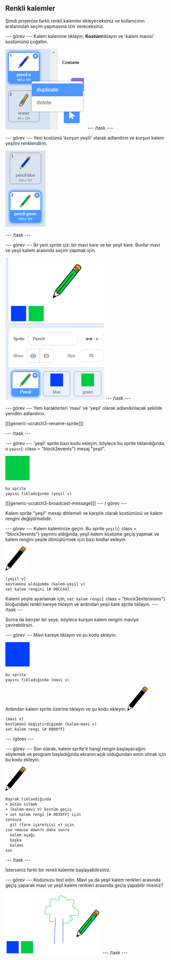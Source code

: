 ## Renkli kalemler

Şimdi projenize farklı renkli kalemler ekleyeceksiniz ve kullanıcının aralarından seçim yapmasına izin vereceksiniz.

\--- görev \--- Kalem kalemine tıklayın, **Kostüm**tıklayın ve 'kalem mavisi' kostümünü çoğaltın.

![ekran görüntüsü](images/paint-blue-duplicate.png) \--- /task \---

\--- görev \--- Yeni kostümü 'kurşun yeşili' olarak adlandırın ve kurşun kalem yeşilini renklendirin.

![ekran görüntüsü](images/paint-pencil-green.png)

\--- /task \---

\--- görev \--- İki yeni sprite çiz: bir mavi kare ve bir yeşil kare. Bunlar mavi ve yeşil kalem arasında seçim yapmak için.

![ekran alıntısı](images/paint-selectors.png) \--- /task \---

\--- görev \--- Yeni karakterleri 'mavi' ve 'yeşil' olarak adlandırılacak şekilde yeniden adlandırın.

[[[generic-scratch3-rename-sprite]]]

\--- /task \---

\--- görev \--- 'yeşil' sprite bazı kodu ekleyin, böylece bu sprite tıklandığında, o `yayın`{: class = "block3events"} mesaj "yeşil".

![yeşil kare](images/green_square.png)

```blocks3
bu sprite
yayını tıkladığında (yeşil v)
```

[[[generic-scratch3-broadcast-message]]] \--- / görev \---

Kalem sprite "yeşil" mesajı dinlemeli ve karşılık olarak kostümünü ve kalem rengini değiştirmelidir.

\--- görev \--- Kalem kaleminize geçin. Bu sprite `yeşil`{: class = "block3events"} yayınını aldığında, yeşil kalem kostüme geçiş yapmak ve kalem rengini yeşile dönüştürmek için bazı kodlar ekleyin.

![kalem](images/pencil.png)

```blocks3
[yeşil v]
kostümünü aldığımda (kalem-yeşil v)
set kalem rengini [# 00CC44]
```

Kalemi yeşile ayarlamak için, `set kalem rengi`{: class = "block3extensions"} bloğundaki renkli kareye tıklayın ve ardından yeşil kare sprite tıklayın. \--- /task \---

Sonra da benzer bir şeye, böylece kurşun kalem rengini maviye çevirebilirsin.

\--- görev \--- Mavi kareye tıklayın ve şu kodu ekleyin:

![blue_square](images/blue_square.png)

```blocks3
bu sprite
yayını tıkladığında (mavi v)
```

Ardından kalem sprite üzerine tıklayın ve şu kodu ekleyin: ![kalem](images/pencil.png)

```blocks3
[mavi v]
kostümünü değiştirdiğimde (kalem-mavi v)
set kalem rengi [# 0000ff]
```

\--- /görev \---

\--- görev \--- Son olarak, kalem sprite'e hangi rengin başlayacağını söylemek ve program başladığında ekranın açık olduğundan emin olmak için bu kodu ekleyin.

![kalem](images/pencil.png)

```blocks3
Bayrak tıklandığında
+ bütün silmek
+ (kalem-mavi V) kostüm geçiş
+ set kalem rengi [# 0035FF] için
sonsuza
  git (fare işaretçisi v) için
ise <mouse down?> daha sonra
  kalem aşağı
  başka
  kalemi
son
```

\--- /task \---

İsterseniz farklı bir renkli kalemle başlayabilirsiniz.

\--- görev \--- Kodunuzu test edin. Mavi ya da yeşil kalem renkleri arasında geçiş yaparak mavi ve yeşil kalem renkleri arasında geçiş yapabilir misiniz?

![ekran görüntüsü](images/paint-pens-test.png) \--- /task \---